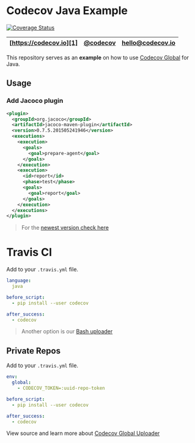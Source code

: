 Codecov Java Example
====================
[![Coverage Status](https://coveralls.io/repos/furknyavuz/example-java/badge.svg?branch=master&service=github)](https://coveralls.io/github/furknyavuz/example-java?branch=master)

| [https://codecov.io][1] | [@codecov][2] | [hello@codecov.io][3] |
| ----------------------- | ------------- | --------------------- |

This repository serves as an **example** on how to use [Codecov Global][4] for Java.

## Usage


### Add Jacoco plugin
```xml
<plugin>
  <groupId>org.jacoco</groupId>
  <artifactId>jacoco-maven-plugin</artifactId>
  <version>0.7.5.201505241946</version>
  <executions>
    <execution>
      <goals>
        <goal>prepare-agent</goal>
      </goals>
    </execution>
    <execution>
      <id>report</id>
      <phase>test</phase>
      <goals>
        <goal>report</goal>
      </goals>
    </execution>
  </executions>
</plugin>
```
> For the [newest version check here](http://www.eclemma.org/jacoco/)


# Travis CI

Add to your `.travis.yml` file.
```yml
language:
  java

before_script:
  - pip install --user codecov

after_success:
  - codecov
```

> Another option is our [Bash uploader](https://github.com/codecov/codecov-bash)

## Private Repos

Add to your `.travis.yml` file.
```yml
env:
  global:
    - CODECOV_TOKEN=:uuid-repo-token

before_script:
  - pip install --user codecov

after_success:
  - codecov
```

View source and learn more about [Codecov Global Uploader][4]

[1]: https://codecov.io/
[2]: https://twitter.com/codecov
[3]: mailto:hello@codecov.io
[4]: https://github.com/codecov/codecov-python
